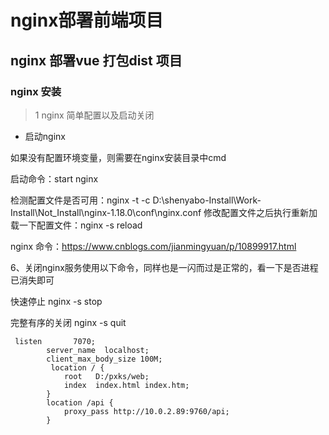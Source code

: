 # nginx部署前端项目

## nginx 部署vue 打包dist 项目

### nginx 安装

> 1 nginx 简单配置以及启动关闭

* 启动nginx 

如果没有配置环境变量，则需要在nginx安装目录中cmd 

启动命令：start nginx 

检测配置文件是否可用：nginx -t -c D:\shenyabo-Install\Work-Install\Not_Install\nginx-1.18.0\conf\nginx.conf
修改配置文件之后执行重新加载一下配置文件：nginx -s reload


nginx 命令：https://www.cnblogs.com/jianmingyuan/p/10899917.html

6、关闭nginx服务使用以下命令，同样也是一闪而过是正常的，看一下是否进程已消失即可

快速停止
nginx -s stop

完整有序的关闭
nginx -s quit


```
 listen       7070;
        server_name  localhost;
		client_max_body_size 100M;
		 location / {
            root   D:/pxks/web;
            index  index.html index.htm;
        }
		location /api {
			proxy_pass http://10.0.2.89:9760/api;
		}

```

